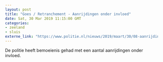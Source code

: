 ```yaml
---
layout: post
title: "Goes / Retranchement - Aanrijdingen onder invloed"
date: Sat, 30 Mar 2019 11:15:00 GMT
categories: 
- zeeland 
- sluis 
externe_link: "https://www.politie.nl/nieuws/2019/maart/30/08-aanrijdingen-onder-invloed.html"
---
```


De politie heeft bemoeienis gehad met een aantal aanrijdingen onder invloed.
